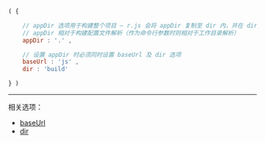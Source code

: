 ```js
( {

    // appDir 选项用于构建整个项目 — r.js 会将 appDir 复制至 dir 内，并在 dir 内进行优化操作
    // appDir 相对于构建配置文件解析（作为命令行参数时则相对于工作目录解析）
    appDir : '.' ,

    // 设置 appDir 时必须同时设置 baseUrl 及 dir 选项
    baseUrl : 'js' ,
    dir : 'build'

} )
```

---

相关选项：

- [baseUrl](./baseUrl.md)
- [dir](./dir.md)
